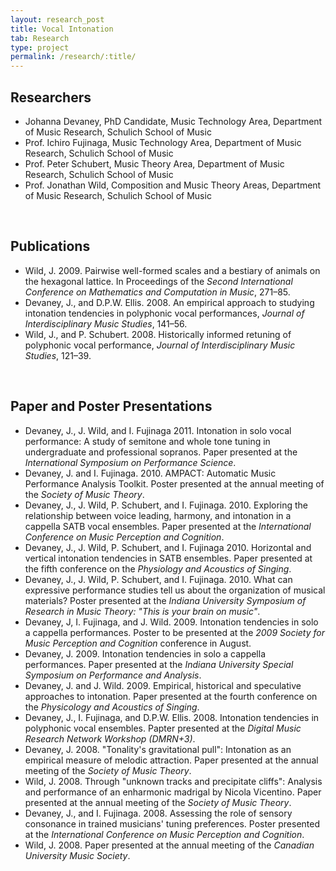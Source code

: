 ```yaml
---
layout: research_post
title: Vocal Intonation
tab: Research
type: project
permalink: /research/:title/
---
```


## Researchers


* Johanna Devaney, PhD Candidate, Music Technology Area, Department of Music Research, Schulich School of Music
* Prof. Ichiro Fujinaga, Music Technology Area, Department of Music Research, Schulich School of Music
* Prof. Peter Schubert, Music Theory Area, Department of Music Research, Schulich School of Music
* Prof. Jonathan Wild, Composition and Music Theory Areas, Department of Music Research, Schulich School of Music  
<br>

## Publications


* Wild, J. 2009. Pairwise well-formed scales and a bestiary of animals on the hexagonal lattice. In Proceedings of the _Second International Conference on Mathematics and Computation in Music_, 271–85.
* Devaney, J., and D.P.W. Ellis. 2008. An empirical approach to studying intonation tendencies in polyphonic vocal performances, _Journal of Interdisciplinary Music Studies_, 141–56.
* Wild, J., and P. Schubert. 2008. Historically informed retuning of polyphonic vocal performance, _Journal of Interdisciplinary Music Studies_, 121–39.  
<br>

## Paper and Poster Presentations


* Devaney, J., J. Wild, and I. Fujinaga 2011. Intonation in solo vocal performance: A study of semitone and whole tone tuning in undergraduate and professional sopranos. Paper presented at the _International Symposium on Performance Science_.
* Devaney, J. and I. Fujinaga. 2010. AMPACT: Automatic Music Performance Analysis Toolkit. Poster presented at the annual meeting of the _Society of Music Theory_.
* Devaney, J., J. Wild, P. Schubert, and I. Fujinaga. 2010. Exploring the relationship between voice leading, harmony, and intonation in a cappella SATB vocal ensembles. Paper presented at the _International Conference on Music Perception and Cognition_.
* Devaney, J., J. Wild, P. Schubert, and I. Fujinaga 2010. Horizontal and vertical intonation tendencies in SATB ensembles. Paper presented at the fifth conference on the _Physiology and Acoustics of Singing_.
* Devaney, J., J. Wild, P. Schubert, and I. Fujinaga. 2010. What can expressive performance studies tell us about the organization of musical materials? Poster presented at the _Indiana University Symposium of Research in Music Theory: "This is your brain on music"_.
* Devaney, J, I. Fujinaga, and J. Wild. 2009. Intonation tendencies in solo a cappella performances. Poster to be presented at the _2009 Society for Music Perception and Cognition_ conference in August.
* Devaney, J. 2009. Intonation tendencies in solo a cappella performances. Paper presented at the _Indiana University Special Symposium on Performance and Analysis_.
* Devaney, J. and J. Wild. 2009. Empirical, historical and speculative approaches to intonation. Paper presented at the fourth conference on the _Physicology and Acoustics of Singing_.
* Devaney, J., I. Fujinaga, and D.P.W. Ellis. 2008. Intonation tendencies in polyphonic vocal ensembles. Papter presented at the _Digital Music Research Network Workshop (DMRN+3)_.
* Devaney, J. 2008. "Tonality's gravitational pull": Intonation as an empirical measure of melodic attraction. Paper presented at the annual meeting of the _Society of Music Theory_.
* Wild, J. 2008. Through "unknown tracks and precipitate cliffs": Analysis and performance of an enharmonic madrigal by Nicola Vicentino. Paper presented at the annual meeting of the _Society of Music Theory_.
* Devaney, J., and I. Fujinaga. 2008. Assessing the role of sensory consonance in trained musicians' tuning preferences. Poster presented at the _International Conference on Music Perception and Cognition_.
* Wild, J. 2008. Paper presented at the annual meeting of the _Canadian University Music Society_.
